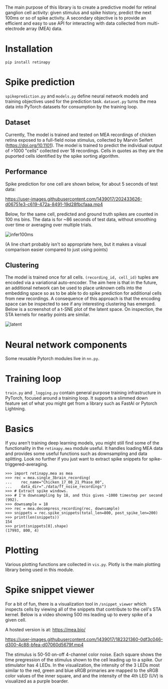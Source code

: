 The main purpose of this library is to create a predictive model for retinal ganglion cell activity: given stimulus and spike history, predict the next 100ms or so of spike activity. A secondary objective is to provide an efficient and easy to use API for interacting with data collected from multi-electrode array (MEA) data.

Installation
============

	pip install retinapy


Spike prediction
================
`spikeprediction.py` and `models.py` define neural network models and 
training objectives used for the prediction task. `dataset.py` turns the 
mea data into PyTorch datasets for consumption by the training loop.

Dataset
-------
Currently, The model is trained and tested on MEA recordings of chicken retina exposed to a full-field noise stimulus, collected by Marvin Seifert (https://doi.org/10.1101). The model is trained to predict the individual output of >1000 "cells" collected over 18 recordings. Cells in quotes as they are the puported cells identified by the spike sorting algorithm. 

Performance
-----------
Spike prediction for one cell are shown below, for about 5 seconds of test data:

https://user-images.githubusercontent.com/1439017/202433626-d06751e3-c619-472a-8491-19d28fbcfaaa.mp4

Below, for the same cell, predicted and ground truth spikes are counted in 100 ms bins. The data is for ~86 seconds of test data, without smoothing over time or averaging over multiple trials. 


![infer100ms](https://user-images.githubusercontent.com/1439017/202437623-8f740415-1a62-4bad-a07b-8d99719c6574.png)

(A line chart probably isn't so appropriate here, but it makes a visual comparison easier compared to just using points)

Clustering
----------
The model is trained once for all cells. `(recording_id, cell_id)` tuples are encoded via a variational auto-encoder. The aim here is that in the future, an additional network can be used to place unknown cells into the embedding space so as to be able to do spike prediction for additional cells from new recordings. A consequence of this approach is that the encoding space can be inspected to see if any interesting clustering has emerged. Below is a screenshot of a t-SNE plot of the latent space. On inspection, the STA kernels for nearby points are similar.

![latent](https://user-images.githubusercontent.com/1439017/202499239-ae0a0b44-f378-41fd-a35d-cb1743a7ff79.png)


Neural network components
=========================
Some reusable Pytorch modules live in `nn.py`.


Training loop
=============
`train.py` and `_logging.py` contain general purpose training infrastructure
in PyTorch, focused around a training loop. It supports a slimmed down
feature set of what you might get from a library such as FastAI or Pytorch 
Lightning.


Basics
======
If you aren't training deep learning models, you might still find some of the
functionality in the `retinapy.mea` module useful. It handles loading MEA data 
and provides some useful functions such as downsampling and data splitting. 
Look no further if you just want to extract spike snippets for 
spike-triggered-averaging.

```
>>> import retinapy.mea as mea
>>> rec = mea.single_3brain_recording(
...    rec_name="Chicken_17_08_21_Phase_00",
...    data_dir="./data/ff_noise_recordings")
>>> # Extract spike windows.
>>> # I'm downsampling by 18, and this gives ~1000 timestep per second (992).
>>> downsample = 18
>>> rec = mea.decompress_recording(rec, downsample)
>>> snippets = rec.spike_snippets(total_len=800, post_spike_len=200)
>>> print(len(snippets))
154
>>> print(snippets[0].shape)
(17993, 800, 4)

```

Plotting
========
Various plotting functions are collected in `vis.py`. Plotly is the main
plotting library being used in this module.

Spike snippet viewer
====================
For a bit of fun, there is a visualization tool in `/snippet_viewer` which
inspects cells by viewing all of the snippets that contribute to the cell's
STA kernel. Below is a video showing 500 ms leading up to every spike of a 
given cell. 

A hosted version is at: https://mea.bio/

https://user-images.githubusercontent.com/1439017/182321360-0df3c046-d300-4c88-bfea-d07060d5679f.mp4

The stimulus is 50-50 on-off 4-channel color noise. Each square shows the time pregression of the stimulus shown to the cell leading up to a spike. Our stimulator has 4 LEDs. In the visualization, the intensity of the 3 LEDs most similar to the red, green and blue sRGB primaries are mapped to the sRGB color values of the inner square, and and the intensity of the 4th LED (UV) is visualized as a purple boarder.




